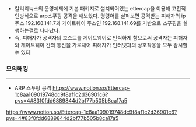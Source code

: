 - 칼리리눅스의 운영체제에 기본 패키지로 설치되어있는 ettercap을 이용해 고전적인방식으로 arp스푸핑 공격을 해보았다. 명령어를 살펴보면 공격받는 피해자의 ip주소 192.168.141.7과 게이트웨이 주소인 192.168.141.69를 기반으로 스푸핑을 실행하는걸로 나타났다.
- 즉, 피해자가 공격자의 호스트를 게이트웨이로 인식하게 함으로써 공격자는 피해자와 게이트웨이 간의 통신을 가로채어 피해자가 인터넷과의 상호작용을 모두 감시할 수 있다
### 모의해킹

---

- ARP 스푸핑 공격
https://www.notion.so/Ettercap-1c8aa109019748dc9f8af1c2d36901c6?pvs=4#83f0fdd6889844d2bf77b505b8ca17a5

https://www.notion.so/Ettercap-1c8aa109019748dc9f8af1c2d36901c6?pvs=4#83f0fdd6889844d2bf77b505b8ca17a5
